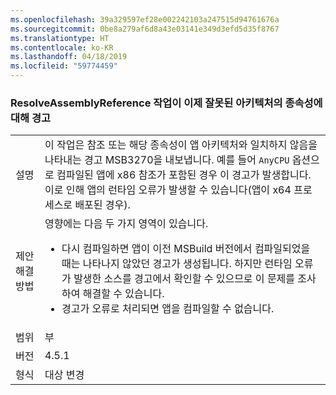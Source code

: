 ```yaml
---
ms.openlocfilehash: 39a329597ef28e002242103a247515d94761676a
ms.sourcegitcommit: 0be8a279af6d8a43e03141e349d3efd5d35f8767
ms.translationtype: HT
ms.contentlocale: ko-KR
ms.lasthandoff: 04/18/2019
ms.locfileid: "59774459"
---
```

### <a name="resolveassemblyreference-task-now-warns-of-dependencies-with-the-wrong-architecture"></a>ResolveAssemblyReference 작업이 이제 잘못된 아키텍처의 종속성에 대해 경고

|   |   |
|---|---|
|설명|이 작업은 참조 또는 해당 종속성이 앱 아키텍처와 일치하지 않음을 나타내는 경고 MSB3270을 내보냅니다. 예를 들어 <code>AnyCPU</code> 옵션으로 컴파일된 앱에 x86 참조가 포함된 경우 이 경고가 발생합니다. 이로 인해 앱의 런타임 오류가 발생할 수 있습니다(앱이 x64 프로세스로 배포된 경우).|
|제안 해결 방법|영향에는 다음 두 가지 영역이 있습니다.<ul><li>다시 컴파일하면 앱이 이전 MSBuild 버전에서 컴파일되었을 때는 나타나지 않았던 경고가 생성됩니다. 하지만 런타임 오류가 발생한 소스를 경고에서 확인할 수 있으므로 이 문제를 조사하여 해결할 수 있습니다.</li><li>경고가 오류로 처리되면 앱을 컴파일할 수 없습니다.</li></ul>|
|범위|부|
|버전|4.5.1|
|형식|대상 변경|
